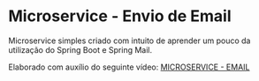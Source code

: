 # Microservice - Envio de Email

Microservice simples criado com intuito de aprender um pouco da utilização do Spring Boot e Spring Mail.

Elaborado com auxílio do seguinte vídeo: [MICROSERVICE - EMAIL ]((https://www.youtube.com/watch?v=ZBleZzJf6ro))







